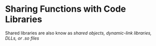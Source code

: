 #  Sharing Functions with Code Libraries

Shared libraries are also know as *shared objects, dynamic-link libraries, DLLs, or .so files*
